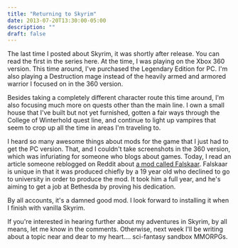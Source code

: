 ```yaml
---
title: "Returning to Skyrim"
date: 2013-07-20T13:30:00-05:00
description: ""
draft: false
---
```

The last time I posted about Skyrim, it was shortly after release. You
can read the first in the series here. At the time, I was playing on the
Xbox 360 version. This time around, I've purchased the Legendary
Edition for PC. I'm also playing a Destruction mage instead of the
heavily armed and armored warrior I focused on in the 360 version.

Besides taking a completely different character route this time around,
I'm also focusing much more on quests other than the main line. I own a
small house that I've built but not yet furnished, gotten a fair ways
through the College of Winterhold quest line, and continue to light up
vampires that seem to crop up all the time in areas I'm traveling to.

I heard so many awesome things about mods for the game that I just had
to get the PC version. That, and I couldn't take screenshots in the 360
version, which was infuriating for someone who blogs about games. Today,
I read an article someone reblogged on Reddit about [a mod called
Falskaar](http://www.pcgamer.com/behind-falskaar-a-massive-new-skyrim-mod-and-the-19-year-old-who-spent-a-year-building-it/).
Falskaar is unique in that it was produced chiefly by a 19 year old who
declined to go to university in order to produce the mod. It took him a
full year, and he's aiming to get a job at Bethesda by proving his
dedication.

By all accounts, it's a damned good mod. I look forward to installing
it when I finish with vanilla Skyrim.

If you're interested in hearing further about my adventures in Skyrim,
by all means, let me know in the comments. Otherwise, next week I'll be
writing about a topic near and dear to my heart.... sci-fantasy sandbox
MMORPGs.